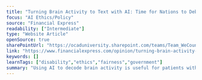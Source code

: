 ```yaml
---
title: "Turning Brain Activity to Text with AI: Time for Nations to Debate What Is Ethical, and What Isn’t"
focus: "AI Ethics/Policy"
source: "Financial Express"
readability: ["Intermediate"]
type: "Website Article"
openSource: true
sharePointUrl: "https://ocaduniversity.sharepoint.com/teams/Team_WeCount/Shared%20Documents/Resources%20and%20Tools/Literature%20(curated)/Turning%20brain%20activity%20to%20text%20with%20AI-...and%20what%20isn%E2%80%99t%20-%20The%20Financial%20Express.pdf"
link: "https://www.financialexpress.com/opinion/turning-brain-activity-to-text-with-ai-time-for-nations-to-debate-what-is-ethical-and-what-isnt/1918479/"
keywords: []
learnTags: ["disability","ethics","fairness","government"]
summary: "Using AI to decode brain activity is useful for patients with speech disabilities, but as the article explains, ethical questions abound in the long term and need to be addressed. "
---
```

